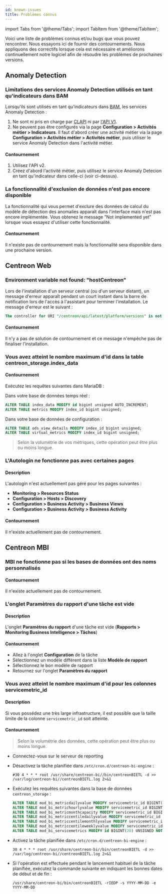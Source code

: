 ```yaml
---
id: known-issues
title: Problèmes connus
---
```


import Tabs from '@theme/Tabs';
import TabItem from '@theme/TabItem';

Voici une liste de problèmes connus et/ou bugs que vous pouvez rencontrer.
Nous essayons ici de fournir des contournements.
Nous appliquons des correctifs lorsque cela est nécessaire et améliorons continuellement notre logiciel afin de résoudre les problèmes de prochaines versions.

## Anomaly Detection

### Limitations des services Anomaly Detection utilisés en tant qu'indicateurs dans BAM

Lorsqu'ils sont utilisés en tant qu'indicateurs dans [BAM](../service-mapping/introduction.md), les services Anomaly Detection :

1. Ne sont ni pris en charge par [CLAPI](../api/clapi.md) ni par [l'API V1](../api/rest-api-v1.md).
2. Ne peuvent pas être configurés via la page **Configuration > Activités métier > Indicateurs**. Il faut d'abord créer une activité métier via la page **Configuration > Activités métier > Activités métier**, puis utiliser le service Anomaly Detection dans l'activité métier.

#### Contournement

1. Utilisez l'API v2.
2. Créez d'abord l'activité métier, puis utilisez le service Anomaly Detecion en tant qu'indicateur dans celle-ci (voir ci-dessus).

### La fonctionnalité d'exclusion de données n'est pas encore disponible

La fonctionnalité qui vous permet d'exclure des données de calcul du modèle de détection des anomalies apparaît dans l'interface mais n'est pas encore implémentée. Vous obtenez le message "Not implemented yet" lorsque vous essayez d'utiliser cette fonctionnalité.

#### Contournement

Il n'existe pas de contournement mais la fonctionnalité sera disponible dans une prochaine version.

## Centreon Web

### Environment variable not found: "hostCentreon"

Lors de l'installation d'un serveur central (ou d'un serveur distant), un message d'erreur apparaît pendant un court instant dans la barre de notification lors de l'accès à l'assistant pour terminer l'installation. Le message d'erreur est le suivant :

```sql
The controller for URI "/centreon/api/latest/platform/versions" is not callable: Environment variable not found: "hostCentreon".
```

#### Contournement

Il n'y a pas de solution de contournement et ce message n'empêche pas de finaliser l'installation.

### Vous avez atteint le nombre maximum d'id dans la table centreon_storage.index_data

#### Contournement

Exécutez les requêtes suivantes dans MariaDB :

Dans votre base de données temps réel :
```sql
ALTER TABLE index_data MODIFY id bigint unsigned AUTO_INCREMENT;
ALTER TABLE metrics MODIFY index_id bigint unsigned;
```

Dans votre base de données de configuration :
```sql
ALTER TABLE ods_view_details MODIFY index_id bigint unsigned;
ALTER TABLE virtual_metrics MODIFY index_id bigint unsigned;
```

> Selon la volumétrie de vos métriques, cette opération peut être plus ou moins longue.

### L'Autologin ne fonctionne pas avec certaines pages

#### Description

L'autologin n'est actuellement pas géré pour les pages suivantes :

* **Monitoring > Resources Status**
* **Configuration > Hosts > Discovery**
* **Configuration > Business Activity > Business Views**
* **Configuration > Business Activity > Business Activity**

#### Contournement

Il n'existe actuellement pas de contournement.

## Centreon MBI

### MBI ne fonctionne pas si les bases de données ont des noms personnalisés

#### Contournement

Il n'existe actuellement pas de contournement.

### L'onglet Paramètres du rapport d'une tâche est vide

#### Description

L'onglet **Paramètres du rapport** d'une tâche est vide (**Rapports > Monitoring Business Intelligence > Tâches**)

#### Contournement

* Allez à l'onglet **Configuration** de la tâche
* Sélectionnez un modèle différent dans la liste **Modèle de rapport**
* Sélectionnez le bon modèle de rapport
* Retournez sur l'onglet **Paramètres du rapport**

### Vous avez atteint le nombre maximum d'id pour les colonnes servicemetric_id

#### Description

Si vous possédez une très large infrastructure, il est possible que la taille limite de la colonne `servicemetric_id` soit atteinte.

#### Contournement

> Selon la volumétrie des données, cette opération peut être plus ou moins longue.

* Connectez-vous sur le serveur de reporting
* Désactivez la tâche planifiée dans `/etc/cron.d/centreon-bi-engine` :

    ```shell
    #30 4 * * * root /usr/share/centreon-bi//bin/centreonBIETL -d >> /var/log/centreon-bi//centreonBIETL.log 2>&1
    ```

* Exécutez les requêtes suivantes dans la base de données `centreon_storage` :

    ```sql
    ALTER TABLE mod_bi_metricdailyvalue MODIFY servicemetric_id BIGINT(20) UNSIGNED NOT NULL;
    ALTER TABLE mod_bi_metrichourlyvalue MODIFY servicemetric_id BIGINT(20) UNSIGNED NOT NULL;
    ALTER TABLE mod_bi_metricmonthcapacity MODIFY servicemetric_id BIGINT(20) UNSIGNED NOT NULL;
    ALTER TABLE mod_bi_metriccentiledailyvalue MODIFY servicemetric_id BIGINT(20) UNSIGNED NOT NULL;
    ALTER TABLE mod_bi_metriccentilemonthlyvalue MODIFY servicemetric_id BIGINT(20) UNSIGNED NOT NULL;
    ALTER TABLE mod_bi_metriccentileweeklyvalue MODIFY servicemetric_id BIGINT(20) UNSIGNED NOT NULL;
    ALTER TABLE mod_bi_servicemetrics MODIFY id BIGINT(20) UNSIGNED NOT NULL AUTO_INCREMENT;
    ```

* Activez la tâche planifiée dans `/etc/cron.d/centreon-bi-engine` :

    ```shell
    30 4 * * * root /usr/share/centreon-bi//bin/centreonBIETL -d >> /var/log/centreon-bi//centreonBIETL.log 2>&1
    ```

* Si l'opération est effectuée pendant le lancement habituel de la tâche planifiée, exécutez la commande suivante en indiquant les bonnes dates de début et de fin :

    ```shell
    /usr/share/centreon-bi/bin/centreonBIETL -rIEDP -s YYYY-MM-DD -e YYYY-MM-DD
    ```
